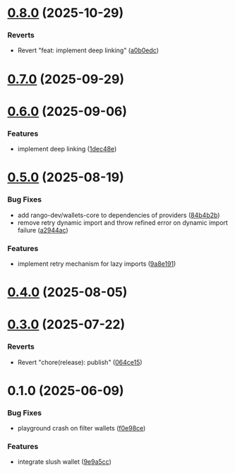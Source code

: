 # [0.8.0](https://github.com/rango-exchange/rango-client/compare/provider-slush@0.7.0...provider-slush@0.8.0) (2025-10-29)


### Reverts

* Revert "feat: implement deep linking" ([a0b0edc](https://github.com/rango-exchange/rango-client/commit/a0b0edcc052bfea69af2037b73c0bb6a9b38c2a9))



# [0.7.0](https://github.com/rango-exchange/rango-client/compare/provider-slush@0.6.0...provider-slush@0.7.0) (2025-09-29)



# [0.6.0](https://github.com/rango-exchange/rango-client/compare/provider-slush@0.5.0...provider-slush@0.6.0) (2025-09-06)


### Features

* implement deep linking ([1dec48e](https://github.com/rango-exchange/rango-client/commit/1dec48e4db944977fb6d3797d7aa49527940fab6))



# [0.5.0](https://github.com/rango-exchange/rango-client/compare/provider-slush@0.4.0...provider-slush@0.5.0) (2025-08-19)


### Bug Fixes

* add rango-dev/wallets-core to dependencies of providers ([84b4b2b](https://github.com/rango-exchange/rango-client/commit/84b4b2b7c3a7f5631228fb6ebf04617c3c4428e9))
* remove retry dynamic import and throw refined error on dynamic import failure ([a2944ac](https://github.com/rango-exchange/rango-client/commit/a2944ac3c05a0e945f6e5621fa5693ab89625485))


### Features

* implement retry mechanism for lazy imports ([9a8e191](https://github.com/rango-exchange/rango-client/commit/9a8e191711d2319990ca4d0613e8188a5f86842f))



# [0.4.0](https://github.com/rango-exchange/rango-client/compare/provider-slush@0.3.0...provider-slush@0.4.0) (2025-08-05)



# [0.3.0](https://github.com/rango-exchange/rango-client/compare/provider-slush@0.2.0...provider-slush@0.3.0) (2025-07-22)


### Reverts

* Revert "chore(release): publish" ([064ce15](https://github.com/rango-exchange/rango-client/commit/064ce157a2f819856f647f83aeb1c0410542e8d7))



# 0.1.0 (2025-06-09)


### Bug Fixes

* playground crash on filter wallets ([f0e98ce](https://github.com/rango-exchange/rango-client/commit/f0e98cec6377324385e429df1b6f739770eff089))


### Features

* integrate slush wallet ([9e9a5cc](https://github.com/rango-exchange/rango-client/commit/9e9a5ccb802fbd1f9a50322a89f65b557f152c6a))



